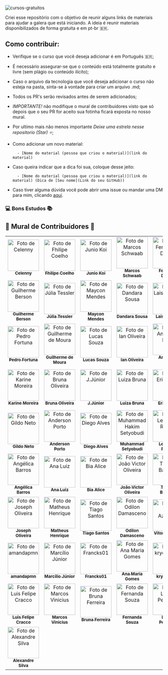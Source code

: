 ![cursos-gratuitos](https://user-images.githubusercontent.com/70456452/154167100-871c60ac-6bd7-48bf-ac74-297e3e8b81c7.png)

Criei esse repositório com o objetivo de reunir alguns links de materiais para ajudar a galera que está iniciando. A ideia é reunir materiais disponibilizados de forma gratuita e em pt-br 🇧🇷.

## Como contribuir:

- Verifique se o curso que você deseja adicionar é em Português 🇧🇷;

- É necessário assegurar-se que o conteúdo está totalmente gratuito e livre (sem plágio ou conteúdo ilícito);     

- Caso o arquivo da tecnologia que você deseja adicionar o curso não esteja na pasta, sinta-se à vontade para criar um arquivo .md;

- Todos os PR's serão revisados antes de serem adicionados;

- *IMPORTANTE!* não modifique o mural de contribuidores visto que só depois que o seu PR for aceito sua fotinha ficará exposta no nosso mural. 

- Por ultimo mais não menos importante *Deixe uma estrela nesse repositorio (Star) ⭐*;

- Como adicionar um novo material:

        - [Nome do material (pessoa que criou o material)](link do material) 

- Caso queira indicar que a dica foi sua, coloque desse jeito:
            
        - [Nome do material (pessoa que criou o material)](link do material) (Dica de [Seu nome](Link do seu GitHub))
            
- Caso tiver alguma dúvida você pode abrir uma issue ou mandar uma DM para mim, clicando [aqui](https://www.instagram.com/celycodes/). 


### 💻 Bons Estudos 📚


## 💜 Mural de Contribuidores 💜

<table>
  <tr>
    <td align="center">
      <a href="#">
        <img src="https://avatars.githubusercontent.com/celenny" width="100px;" alt="Foto de Celenny"/><br>
        <sub>
          <b>Celenny</b>
        </sub>
      </a>
    </td>
    <td align="center">
      <a href="#">
        <img src="https://avatars1.githubusercontent.com/fhilipecrash" width="100px;" alt="Foto de Fhilipe Coelho"/><br>
        <sub>
          <b>Fhilipe Coelho</b>
        </sub>
      </a>
    </td>
    <td align="center">
      <a href="#">
        <img src="https://avatars0.githubusercontent.com/Juniokoi" width="100px;" alt="Foto de Junio Koi"/><br>
        <sub>
          <b>Junio Koi</b>
        </sub>
      </a>
    </td>
     </td>
    <td align="center">
      <a href="#">
        <img src="https://avatars1.githubusercontent.com/Marcosschwaab" width="100px;" alt="Foto de Marcos Schwaab"/><br>
        <sub>
          <b>Marcos Schwaab</b>
        </sub>
      </a>
    </td>
    <td align="center">
      <a href="#">
        <img src="https://avatars1.githubusercontent.com/Fernanda-Dantas" width="100px;" alt="Foto de Fernanda-Dantas"/><br>
        <sub>
          <b>Fernanda Dantas</b>
        </sub>
      </a>
    </td>
    <td align="center">
      <a href="#">
        <img src="https://avatars1.githubusercontent.com/sanaderer" width="100px;" alt="Foto de Sabrina Naderer"/><br>
        <sub>
          <b>Sabrina Naderer</b>
        </sub>
      </a>
    </td>
    <td align="center">
      <a href="#">
        <img src="https://avatars1.githubusercontent.com/luizmineiro" width="100px;" alt="Foto de João Luiz Mineiro"/><br>
        <sub>
          <b>João Luiz</b>
        </sub>
      </a>
    </td>
  </tr>
  <tr>
    <td align="center">
      <a href="#">
        <img src="https://avatars1.githubusercontent.com/karontyy" width="100px;" alt="Foto de Guilherme Berson"/><br>
        <sub>
          <b>Guilherme Berson</b>
        </sub>
      </a>
    </td>  
    <td align="center">
      <a href="#">
        <img src="https://avatars1.githubusercontent.com/juliatessler" width="100px;" alt="Foto de Júlia Tessler"/><br>
        <sub>
          <b>Júlia Tessler</b>
        </sub>
      </a>
    </td>
  <td align="center">
      <a href="#">
        <img src="https://avatars1.githubusercontent.com/maikella" width="100px;" alt="Foto de Maycon Mendes"/><br>
        <sub>
          <b>Maycon Mendes</b>
        </sub>
      </a>
    </td>
    <td align="center">
      <a href="#">
        <img src="https://avatars1.githubusercontent.com/dandaramcsousa" width="100px;" alt="Foto de Dandara Sousa"/><br>
        <sub>
          <b>Dandara Sousa</b>
        </sub>
      </a>
    </td>
    <td align="center">
      <a href="#">
        <img src="https://avatars1.githubusercontent.com/laisacsts" width="100px;" alt="Foto de Laisa Carmo"/><br>
        <sub>
          <b>Laisa Carmo</b>
        </sub>
      </a>
    </td>
    <td align="center">
      <a href="#">
        <img src="https://avatars1.githubusercontent.com/linferreira" width="100px;" alt="Foto de  Lindsay Ferreira"/><br>
        <sub>
          <b>Lindsay Ferreira</b>
        </sub>
      </a>     
    </td>
    <td align="center">
      <a href="#">
        <img src="https://avatars1.githubusercontent.com/luizRebelatto" width="100px;" alt="Foto de Luiz Gabriel"/><br>
        <sub>
          <b>Luiz Rebelatto</b>
        </sub>
      </a>
    </td>
  </tr>
  <tr>
   <td align="center">
      <a href="#">
        <img src="https://avatars1.githubusercontent.com/PedroDiFortuna" width="100px;" alt="Foto de Pedro Fortuna"/><br>
        <sub>
          <b>Pedro Fortuna</b>
        </sub>
      </a>
    </td>
     <td align="center">
      <a href="#">
        <img src="https://avatars1.githubusercontent.com/Guilheeeerme" width="100px;" alt="Foto de Guilherme de Moura"/><br>
        <sub>
          <b>Guilherme de Moura</b>
        </sub>
      </a>
    </td>
    </td>
     <td align="center">
      <a href="#">
        <img src="https://avatars1.githubusercontent.com/deverebor" width="100px;" alt="Foto de Lucas Souza"/><br>
        <sub>
          <b>Lucas Souza</b>
        </sub>
      </a>
    </td>
    </td>
    <td align="center">
      <a href="#">
        <img src="https://avatars1.githubusercontent.com/iang12" width="100px;" alt="Foto de Ian Oliveira"/><br>
        <sub>
          <b>Ian Oliveira</b>
        </sub>
      </a>
    </td>
    <td align="center">
      <a href="#">
        <img src="https://avatars1.githubusercontent.com/andersonhsporto" width="100px;" alt="Foto de Anderson Porto"/><br>
        <sub>
          <b>Anderson Porto</b>
        </sub>
      </a>
    </td>
    <td align="center">
      <a href="#">
        <img src="https://avatars1.githubusercontent.com/scriptdy" width="100px;" alt="Foto de scriptdy"/><br>
        <sub>
          <b>scriptdy</b>
        </sub>
      </a>
    </td>
    <td align="center">
      <a href="#">
        <img src="https://avatars1.githubusercontent.com/LuizAnt201" width="100px;" alt="Foto de Luiz Antonio"/><br>
        <sub>
          <b>Luiz Antonio</b>
        </sub>
      </a>
    </td>
  </tr>
  <tr>
  <td align="center">
      <a href="#">
        <img src="https://avatars1.githubusercontent.com/Karinemoreira" width="100px;" alt="Foto de Karine Moreira"/><br>
        <sub>
          <b>Karine Moreira</b>
        </sub>
      </a>
    </td>
    <td align="center">
      <a href="#">
        <img src="https://avatars1.githubusercontent.com/bruna-luc" width="100px;" alt="Foto de Bruna Oliveira"/><br>
        <sub>
          <b>Bruna Oliveira</b>
        </sub>
      </a>
    </td>
    <td align="center">
      <a href="#">
        <img src="https://avatars1.githubusercontent.com/Minaraih" width="100px;" alt="Foto de J.Júnior"/><br>
        <sub>
          <b>J.Júnior</b>
        </sub>
      </a>
    </td>
    <td align="center">
      <a href="#">
        <img src="https://avatars1.githubusercontent.com/Brunalu28" width="100px;" alt="Foto de Luiza Bruna"/><br>
        <sub>
          <b>Luiza Bruna</b>
        </sub>
      </a>
    </td>
    <td align="center">
      <a href="#">
        <img src="https://avatars1.githubusercontent.com/ericviana" width="100px;" alt="Foto de Eric Viana"/><br>
        <sub>
          <b>Eric Viana</b>
        </sub>
      </a>
    </td>
    <td align="center">
      <a href="#">
        <img src="https://avatars1.githubusercontent.com/henrique-barbase" width="100px;" alt="Foto de Henrique Barbase"/><br>
        <sub>
          <b>Henrique Barbase</b>
        </sub>
      </a>
    </td>
    <td align="center">
      <a href="#">
        <img src="https://avatars1.githubusercontent.com/patrick0806" width="100px;" alt="Foto de Patrick Nicezi"/><br>
        <sub>
          <b>Patrick Nicezi</b>
        </sub>
      </a>
    </td>
  </tr>
  <tr>
   <td align="center">
      <a href="#">
        <img src="https://avatars1.githubusercontent.com/gildoneto" width="100px;" alt="Foto de Gildo Neto"/><br>
        <sub>
          <b>Gildo Neto</b>
        </sub>
      </a>
    </td>
    <td align="center">
      <a href="#">
        <img src="https://avatars1.githubusercontent.com/andersonhsporto" width="100px;" alt="Foto de Anderson Porto"/><br>
        <sub>
          <b>Anderson Porto</b>
        </sub>
      </a>
    </td>
    <td align="center">
      <a href="#">
        <img src="https://avatars1.githubusercontent.com/ifdiego" width="100px;" alt="Foto de Diego Alves"/><br>
        <sub>
          <b>Diego Alves</b>
        </sub>
      </a>
    </td>
    <td align="center">
      <a href="#">
        <img src="https://avatars1.githubusercontent.com/Setyobudi" width="100px;" alt="Foto de Muhammad Hakim Setyobudi"/><br>
        <sub>
          <b>Muhammad Setyobudi</b>
        </sub>
      </a>
    </td>
    <td align="center">
      <a href="#">
        <img src="https://avatars1.githubusercontent.com/leonardovictorribeiro" width="100px;" alt="Foto de Leonardo Ribeiro"/><br>
        <sub>
          <b>Leonardo Ribeiro</b>
        </sub>
      </a>
    </td>
    <td align="center">
      <a href="#">
        <img src="https://avatars1.githubusercontent.com/raianesilvaz" width="100px;" alt="Foto de Raiane Silva"/><br>
        <sub>
          <b>Raiane Silva</b>
        </sub>
      </a>
    </td>
    <td align="center">
      <a href="#">
        <img src="https://avatars1.githubusercontent.com/LarissaAbreu" width="100px;" alt="Foto de Larissa Abreu"/><br>
        <sub>
          <b>Larissa Abreu</b>
        </sub>
      </a>
    </td>
  </tr>
  <tr>
  <td align="center">
      <a href="#">
        <img src="https://avatars1.githubusercontent.com/angelicabarros" width="100px;" alt="Foto de Angélica Barros"/><br>
        <sub>
          <b>Angélica Barros</b>
        </sub>
      </a>
    </td>
    <td align="center">
      <a href="#">
        <img src="https://avatars1.githubusercontent.com/acluiz" width="100px;" alt="Foto de Ana Luiz"/><br>
        <sub>
          <b>Ana Luiz</b>
        </sub>
      </a>
    </td>
    <td align="center">
      <a href="#">
        <img src="https://avatars1.githubusercontent.com/ibiaalice" width="100px;" alt="Foto de Bia Alice"/><br>
        <sub>
          <b>Bia Alice</b>
        </sub>
      </a>
    </td>
    <td align="center">
      <a href="#">
        <img src="https://avatars1.githubusercontent.com/jvvoliveira" width="100px;" alt="Foto de João Victor Oliveira"/><br>
        <sub>
          <b>João Victor Oliveira</b>
        </sub>
      </a>
    </td>
    <td align="center">
      <a href="#">
        <img src="https://avatars1.githubusercontent.com/thalytabdn" width="100px;" alt="Foto de Thalyta Barbosa"/><br>
        <sub>
          <b>Thalyta Barbosa</b>
        </sub>
      </a>
    </td>
    <td align="center">
      <a href="#">
        <img src="https://avatars1.githubusercontent.com/eduardovitor" width="100px;" alt="Foto de Eduardo Vítor"/><br>
        <sub>
          <b>Eduardo Vítor</b>
        </sub>
      </a>
    </td>
    <td align="center">
      <a href="#">
        <img src="https://avatars1.githubusercontent.com/adalbertobrant" width="100px;" alt="Foto de Adalberto Brant"/><br>
        <sub>
          <b>Adalberto Brant</b>
        </sub>
      </a>
    </td>
  </tr>
  <tr>
  <td align="center">
      <a href="#">
        <img src="https://avatars1.githubusercontent.com/MeirelesTech" width="100px;" alt="Foto de Joseph Oliveira"/><br>
        <sub>
          <b>Joseph Oliveira</b>
        </sub>
      </a>
    </td>
    <td align="center">
      <a href="#">
        <img src="https://avatars1.githubusercontent.com/MatheusHenriq" width="100px;" alt="Foto de Matheus Henrique"/><br>
        <sub>
          <b>Matheus Henrique</b>
        </sub>
      </a>
    </td>
    <td align="center">
      <a href="#">
        <img src="https://avatars1.githubusercontent.com/TiagoPS2" width="100px;" alt="Foto de Tiago Santos"/><br>
        <sub>
          <b>Tiago Santos</b>
        </sub>
      </a>
    </td>
    <td align="center">
      <a href="#">
        <img src="https://avatars1.githubusercontent.com/OdilonDamasceno" width="100px;" alt="Foto de Odilon Damasceno"/><br>
        <sub>
          <b>Odilon Damasceno</b>
        </sub>
      </a>
    </td>
    <td align="center">
      <a href="#">
        <img src="https://avatars1.githubusercontent.com/vitorAzevedo09" width="100px;" alt="Foto de Vitor Azevedo"/><br>
        <sub>
          <b>Vitor Azevedo</b>
        </sub>
      </a>
    </td>
    <td align="center">
      <a href="#">
        <img src="https://avatars1.githubusercontent.com/AntJoaquimDev" width="100px;" alt="Foto de Antonio Joaquim"/><br>
        <sub>
          <b>Antonio Joaquim</b>
        </sub>
      </a>
    </td>
    <td align="center">
      <a href="#">
        <img src="https://avatars1.githubusercontent.com/rafasilvasousa" width="100px;" alt="Foto de Bruna Ferreira"/><br>
        <sub>
          <b>Bruna Ferreira</b>
        </sub>
      </a>
    </td>
  </tr>
  <tr>
  </td>
    <td align="center">
      <a href="#">
        <img src="https://avatars1.githubusercontent.com/amandapmn" width="100px;" alt="Foto de amandapmn"/><br>
        <sub>
          <b>amandapmn</b>
        </sub>
      </a>
    </td>
    <td align="center">
      <a href="#">
        <img src="https://avatars1.githubusercontent.com/jrsmarcilio" width="100px;" alt="Foto de Marcílio Júnior"/><br>
        <sub>
          <b>Marcílio Júnior</b>
        </sub>
      </a>
    </td>
    <td align="center">
      <a href="#">
        <img src="https://avatars1.githubusercontent.com/Francks01" width="100px;" alt="Foto de Francks01"/><br>
        <sub>
          <b>Francks01</b>
        </sub>
      </a>
    </td>
    <td align="center">
      <a href="#">
        <img src="https://avatars1.githubusercontent.com/anamariagds" width="100px;" alt="Foto de Ana Maria Gomes"/><br>
        <sub>
          <b>Ana Maria Gomes</b>
        </sub>
      </a>
    </td>
    <td align="center">
      <a href="#">
        <img src="https://avatars1.githubusercontent.com/krydelmany" width="100px;" alt="Foto de krydelmany"/><br>
        <sub>
          <b>krydelmany</b>
        </sub>
      </a>
    </td>
    <td align="center">
      <a href="#">
        <img src="https://avatars1.githubusercontent.com/paulofsnunes" width="100px;" alt="Foto de Paulo Franklin"/><br>
        <sub>
          <b>Paulo Franklin</b>
        </sub>
      </a>
    </td>
    <td align="center">
      <a href="#">
        <img src="https://avatars1.githubusercontent.com/lfp2" width="100px;" alt="Foto de Lavínia Paganini"/><br>
        <sub>
          <b>Lavínia Paganini</b>
        </sub>
      </a>
    </td>
  </tr>
  <tr>
   <td align="center">
      <a href="#">
        <img src="https://avatars1.githubusercontent.com/LuisFelipeCracco" width="100px;" alt="Foto de Luis Felipe Cracco"/><br>
        <sub>
          <b>Luis Felipe Cracco</b>
        </sub>
      </a>
    </td>
    <td align="center">
      <a href="#">
        <img src="https://avatars1.githubusercontent.com/MarcosViniicius" width="100px;" alt="Foto de Marcos Vinicius"/><br>
        <sub>
          <b>Marcos Vinicius</b>
        </sub>
      </a>
    </td>
    <td align="center">
      <a href="#">
        <img src="https://avatars1.githubusercontent.com/bugelseif" width="100px;" alt="Foto de Bruna Ferreira"/><br>
        <sub>
          <b>Bruna Ferreira</b>
        </sub>
      </a>
    </td>
    <td align="center">
      <a href="#">
        <img src="https://avatars1.githubusercontent.com/leitoraincomum" width="100px;" alt="Foto de Fernanda Souza"/><br>
        <sub>
          <b>Fernanda Souza</b>
        </sub>
      </a>
    </td>
    <td align="center">
      <a href="#">
        <img src="https://avatars1.githubusercontent.com/LelePG" width="100px;" alt="Foto de Leticia Pegoraro"/><br>
        <sub>
          <b>Leticia Pegoraro</b>
        </sub>
      </a>
    </td>
    <td align="center">
      <a href="#">
        <img src="https://avatars1.githubusercontent.com/ed-morais" width="100px;" alt="Foto de Edilson Morais"/><br>
        <sub>
          <b>Edilson Morais</b>
        </sub>
      </a>
    </td>
    <td align="center">
      <a href="#">
        <img src="https://avatars1.githubusercontent.com/AyunaQueen" width="100px;" alt="Foto de Richelle Kim"/><br>
        <sub>
          <b>Richelle Kim</b>
        </sub>
      </a>
    </td>
  </tr>
  <tr>
  <td align="center">
      <a href="#">
        <img src="https://avatars1.githubusercontent.com/Alexandre-S-bits" width="100px;" alt="Foto de Alexandre Silva"/><br>
        <sub>
          <b>Alexandre Silva</b>
        </sub>
      </a>
    </td>
  </tr>
</table>
